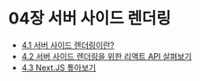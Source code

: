 # 04장 서버 사이드 렌더링

- [4.1 서버 사이드 렌더링이란?](./4.1-서버-사이드-렌더링이란.md)
- [4.2 서버 사이드 렌더링을 위한 리액트 API 살펴보기](./4.2-서버-사이드-렌더링을-위한-리액트-API-살펴보기.md)
- [4.3 Next.JS 톺아보기](./4.3-NextJS-톺아보기.md)
